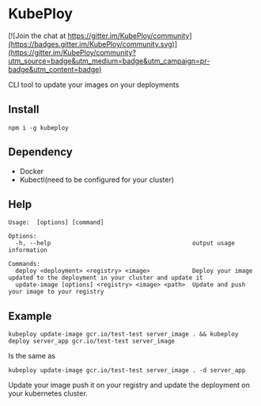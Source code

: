# KubePloy

[![Join the chat at https://gitter.im/KubePloy/community](https://badges.gitter.im/KubePloy/community.svg)](https://gitter.im/KubePloy/community?utm_source=badge&utm_medium=badge&utm_campaign=pr-badge&utm_content=badge)

CLI tool to update your images on your deployments

## Install
```
npm i -g kubeploy
```

## Dependency

- Docker
- Kubectl(need to be configured for your cluster)

## Help
```
Usage:  [options] [command]

Options:
  -h, --help                                        output usage information

Commands:
  deploy <deployment> <registry> <image>            Deploy your image updated to the deployment in your cluster and update it
  update-image [options] <registry> <image> <path>  Update and push your image to your registry
```

## Example

```
kubeploy update-image gcr.io/test-test server_image . && kubeploy deploy server_app gcr.io/test-test server_image
```

Is the same as

```
kubeploy update-image gcr.io/test-test server_image . -d server_app
```

Update your image push it on your registry and update the deployment on your kubernetes cluster.

